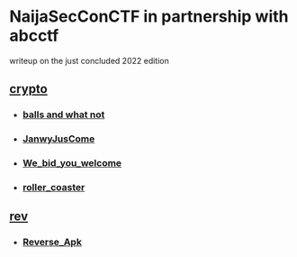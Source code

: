 # NaijaSecConCTF in partnership with abcctf
writeup on the just concluded 2022 edition

## [crypto](https://github.com/hamza34-del/abcctf/tree/main/crypto)
- ### [balls and what not](https://github.com/hamza34-del/abcctf/blob/main/crypto/Balls_and_what_not.md)
- ### [JanwyJusCome](https://github.com/hamza34-del/abcctf/blob/main/crypto/JanwyJusCome.md)
- ### [We_bid_you_welcome](https://github.com/hamza34-del/abcctf/blob/main/crypto/We_bid_you_welcome.md)
- ### [roller_coaster](https://github.com/hamza34-del/abcctf/blob/main/crypto/roller_coaster.md)

 
## [rev](https://github.com/hamza34-del/abcctf/tree/main/rev)
- ### [Reverse_Apk](https://github.com/hamza34-del/abcctf/blob/main/rev/Reverse_Apk.md)
